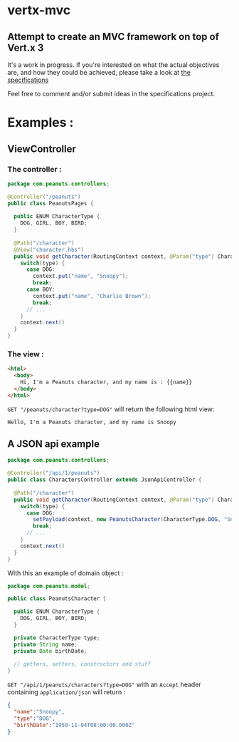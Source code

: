# vertx-mvc
## Attempt to create an MVC framework on top of Vert.x 3


It's a work in progress. If you're interested on what the actual objectives are, and how they could be achieved, please take a look at [the specifications](https://github.com/aesteve/vertx-mvc-specifications)

Feel free to comment and/or submit ideas in the specifications project.



# Examples :

## ViewController

### The controller : 

```java
package com.peanuts.controllers;

@Controller("/peanuts")
public class PeanutsPages {
  
  public ENUM CharacterType {
    DOG, GIRL, BOY, BIRD;
  }
  
  @Path("/character")
  @View("character.hbs")
  public void getCharacter(RoutingContext context, @Param("type") CharacterType type) {
    switch(type) {
      case DOG: 
        context.put("name", "Snoopy");
        break;
      case BOY:
        context.put("name", "Charlie Brown");
        break;
      // ...
    }
    context.next()
  }
}
```

### The view : 

```html
<html>
  <body>
    Hi, I'm a Peanuts character, and my name is : {{name}}
  </body>
</html>
```

`GET "/peanuts/character?type=DOG"` will return the following html view:

`Hello, I'm a Peanuts character, and my name is Snoopy`



## A JSON api example

```java
package com.peanuts.controllers;

@Controller("/api/1/peanuts")
public class CharactersController extends JsonApiController {
  
  @Path("/character")
  public void getCharacter(RoutingContext context, @Param("type") CharacterType type) {
    switch(type) {
      case DOG: 
        setPayload(context, new PeanutsCharacter(CharacterType.DOG, "Snoopy", snoopysBirthDate);
        break;
      // ...
    }
    context.next()
  }
}
```

With this an example of domain object :

```java
package com.peanuts.model;

public class PeanutsCharacter {

  public ENUM CharacterType {
    DOG, GIRL, BOY, BIRD;
  }

  private CharacterType type;
  private String name;
  private Date birthDate;
  
  // getters, setters, constructors and stuff
}
```


`GET "/api/1/peanuts/characters?type=DOG"` with an `Accept` header containing `application/json` will return : 

```json
{
  "name":"Snoopy",
  "type":"DOG",
  "birthDate":"1950-11-04T08:00:00.000Z"
}
```
